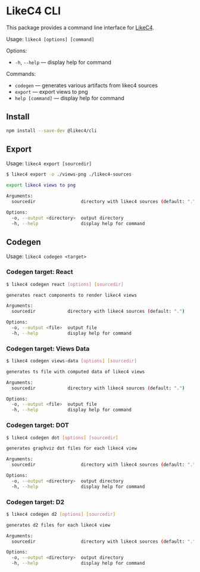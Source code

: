 # LikeC4 CLI


This package provides a command line interface for [LikeC4](https://likec4.dev/).

Usage: `likec4 [options] [command]`

Options:
 * `-h`, `--help` &mdash; display help for command

Commands:
 * `codegen` &mdash; generates various artifacts from likec4 sources
 * `export` &mdash; export views to png
 * `help [command]` &mdash; display help for command

## Install

```bash
npm install --save-dev @likec4/cli
```

## Export

Usage: `likec4 export [sourcedir]`

```bash
$ likec4 export -o ./views-png ./likec4-sources

export likec4 views to png

Arguments:
  sourcedir                 directory with likec4 sources (default: ".")

Options:
  -o, --output <directory>  output directory
  -h, --help                display help for command
```

## Codegen

Usage: `likec4 codegen <target>`

### Codegen target: React

```bash
$ likec4 codegen react [options] [sourcedir]

generates react components to render likec4 views

Arguments:
  sourcedir            directory with likec4 sources (default: ".")

Options:
  -o, --output <file>  output file
  -h, --help           display help for command  
```

### Codegen target: Views Data

```bash
$ likec4 codegen views-data [options] [sourcedir]

generates ts file with computed data of likec4 views

Arguments:
  sourcedir            directory with likec4 sources (default: ".")

Options:
  -o, --output <file>  output file
  -h, --help           display help for command
```

### Codegen target: DOT

```bash
$ likec4 codegen dot [options] [sourcedir]

generates graphviz dot files for each likec4 view

Arguments:
  sourcedir                 directory with likec4 sources (default: ".")

Options:
  -o, --output <directory>  output directory
  -h, --help                display help for command

```

### Codegen target: D2

```bash
$ likec4 codegen d2 [options] [sourcedir]

generates d2 files for each likec4 view

Arguments:
  sourcedir                 directory with likec4 sources (default: ".")

Options:
  -o, --output <directory>  output directory
  -h, --help                display help for command
```
